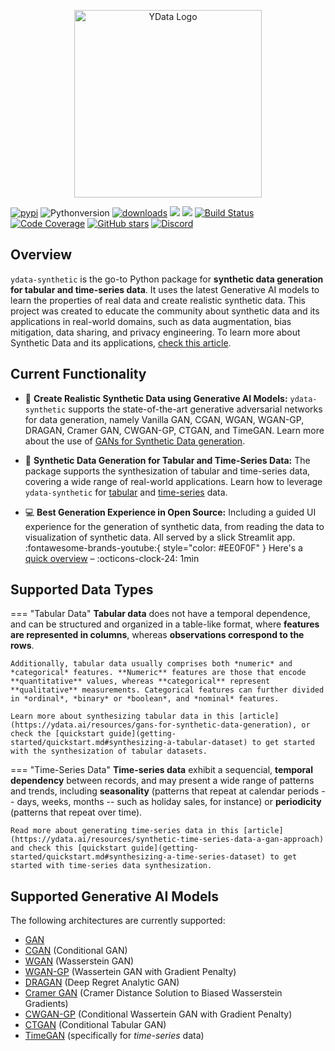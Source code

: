 <p></p>
<p align="center"><img width="300" src="https://assets.ydata.ai/oss/ydata-synthetic_black.png" alt="YData Logo"></p>
<p></p>

[![pypi](https://img.shields.io/pypi/v/ydata-synthetic)](https://pypi.org/project/ydata-synthetic)
![Pythonversion](https://img.shields.io/badge/python-3.9%20%7C%203.10-blue)
[![downloads](https://static.pepy.tech/badge/ydata-synthetic/month)](https://pepy.tech/project/ydata-synthetic)
![](https://img.shields.io/github/license/ydataai/ydata-synthetic)
![](https://img.shields.io/pypi/status/ydata-synthetic)
[![Build Status](https://github.com/ydataai/ydata-synthetic/actions/workflows/tests.yml/badge.svg?branch=master)](https://github.com/ydataai/ydata-synthetic/actions/workflows/tests.yml)
[![Code Coverage](https://codecov.io/gh/ydataai/ydata-synthetic/branch/master/graph/badge.svg?token=gMptB4YUnF)](https://codecov.io/gh/ydataai/ydata-synthetic)
[![GitHub stars](https://img.shields.io/github/stars/ydataai/ydata-synthetic?style=social)](https://github.com/ydataai/ydata-synthetic)
[![Discord](https://img.shields.io/discord/1037720091376238592?label=Discord&logo=Discord)](https://discord.com/invite/mw7xjJ7b7s)
 


## Overview
`ydata-synthetic` is the go-to Python package for **synthetic data generation for tabular and time-series data**. It uses the latest Generative AI models to learn the properties of real data and create realistic synthetic data. This project was created to educate the community about synthetic data and its applications in real-world domains, such as data augmentation, bias mitigation, data sharing, and privacy engineering. To learn more about Synthetic Data and its applications, [check this article](https://ydata.ai/resources/10-most-frequently-asked-questions-about-synthetic-data).

## Current Functionality
- 🤖 **Create Realistic Synthetic Data using Generative AI Models:** `ydata-synthetic` supports the state-of-the-art generative adversarial networks for data generation, namely Vanilla GAN, CGAN, WGAN, WGAN-GP, DRAGAN, Cramer GAN, CWGAN-GP, CTGAN, and TimeGAN. Learn more about the use of [GANs for Synthetic Data generation](https://medium.com/ydata-ai/generating-synthetic-tabular-data-with-gans-part-1-866705a77302). 

- 📀 **Synthetic Data Generation for Tabular and Time-Series Data:** The package supports the synthesization of tabular and time-series data, covering a wide range of real-world applications. Learn how to leverage `ydata-synthetic` for [tabular](https://ydata.ai/resources/gans-for-synthetic-data-generation) and [time-series](https://towardsdatascience.com/synthetic-time-series-data-a-gan-approach-869a984f2239) data.

- 💻 **Best Generation Experience in Open Source:** Including a guided UI experience for the generation of synthetic data, from reading the data to visualization of synthetic data. All served by a slick Streamlit app. 
:fontawesome-brands-youtube:{ style="color: #EE0F0F" } Here's a [quick overview](https://www.youtube.com/watch?v=ep0PhwsFx0A) – :octicons-clock-24: 1min


## Supported Data Types
    
=== "Tabular Data"
    **Tabular data** does not have a temporal dependence, and can be structured and organized in a table-like format, where **features are represented in columns**, whereas **observations correspond to the rows**. 

    Additionally, tabular data usually comprises both *numeric* and *categorical* features. **Numeric** features are those that encode **quantitative** values, whereas **categorical** represent **qualitative** measurements. Categorical features can further divided in *ordinal*, *binary* or *boolean*, and *nominal* features.
    
    Learn more about synthesizing tabular data in this [article](https://ydata.ai/resources/gans-for-synthetic-data-generation), or check the [quickstart guide](getting-started/quickstart.md#synthesizing-a-tabular-dataset) to get started with the synthesization of tabular datasets.

=== "Time-Series Data"
    **Time-series data** exhibit a sequencial, **temporal dependency** between records, and may present a wide range of patterns and trends, including **seasonality** (patterns that repeat at calendar periods -- days, weeks, months -- such as holiday sales, for instance) or **periodicity** (patterns that repeat over time).

    Read more about generating time-series data in this [article](https://ydata.ai/resources/synthetic-time-series-data-a-gan-approach) and check this [quickstart guide](getting-started/quickstart.md#synthesizing-a-time-series-dataset) to get started with time-series data synthesization.
   

## Supported Generative AI Models
The following architectures are currently supported:

- [GAN](https://arxiv.org/abs/1406.2661)
- [CGAN](https://arxiv.org/abs/1411.1784) (Conditional GAN)
- [WGAN](https://arxiv.org/abs/1701.07875) (Wasserstein GAN)
- [WGAN-GP](https://arxiv.org/abs/1704.00028) (Wassertein GAN with Gradient Penalty)
- [DRAGAN](https://arxiv.org/pdf/1705.07215.pdf) (Deep Regret Analytic GAN)
- [Cramer GAN](https://arxiv.org/abs/1705.10743) (Cramer Distance Solution to Biased Wasserstein Gradients)
- [CWGAN-GP](https://cameronfabbri.github.io/papers/conditionalWGAN.pdf) (Conditional Wassertein GAN with Gradient Penalty)
- [CTGAN](https://arxiv.org/pdf/1907.00503.pdf) (Conditional Tabular GAN)
- [TimeGAN](https://papers.nips.cc/paper/2019/file/c9efe5f26cd17ba6216bbe2a7d26d490-Paper.pdf) (specifically for *time-series* data)
